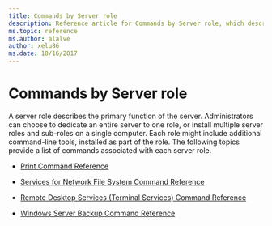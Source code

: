 ```yaml
---
title: Commands by Server role
description: Reference article for Commands by Server role, which describes the primary function of the server.
ms.topic: reference
ms.author: alalve
author: xelu86
ms.date: 10/16/2017
---
```


# Commands by Server role



A server role describes the primary function of the server. Administrators can choose to dedicate an entire server to one role, or install multiple server roles and sub-roles on a single computer. Each role might include additional command-line tools, installed as part of the role. The following topics provide a list of commands associated with each server role.

- [Print Command Reference](print-command-reference.md)

- [Services for Network File System Command Reference](services-for-network-file-system-command-reference.md)

- [Remote Desktop Services (Terminal Services) Command Reference](remote-desktop-services-terminal-services-command-reference.md)

- [Windows Server Backup Command Reference](windows-server-backup-command-reference.md)
